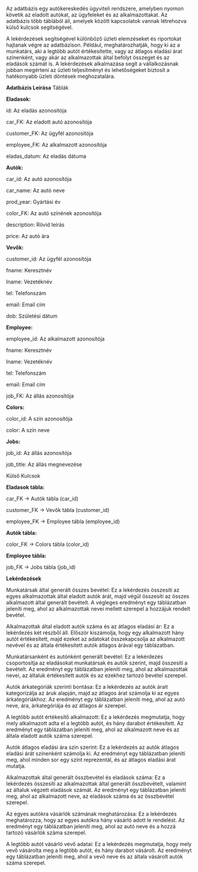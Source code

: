 Az adatbázis egy autókereskedés ügyviteli rendszere, amelyben nyomon követik az eladott autókat, az ügyfeleket és az alkalmazottakat. Az adatbázis több táblából áll, amelyek között kapcsolatok vannak létrehozva külső kulcsok segítségével.

A lekérdezések segítségével különböző üzleti elemzéseket és riportokat hajtanak végre az adatbázison. Például, meghatározhatják, hogy ki az a munkatárs, aki a legtöbb autót értékesítette, vagy az átlagos eladási árat színenként, vagy akár az alkalmazottak által befolyt összeget és az eladások számát is. A lekérdezések alkalmazása segít a vállalkozásnak jobban megérteni az üzleti teljesítményt és lehetőségeket biztosít a hatékonyabb üzleti döntések meghozatalára.

**Adatbázis Leírása**
Táblák

**Eladasok:**


id: Az eladás azonosítója

car_FK: Az eladott autó azonosítója

customer_FK: Az ügyfél azonosítója

employee_FK: Az alkalmazott azonosítója

eladas_datum: Az eladás dátuma

**Autók:**


car_id: Az autó azonosítója

car_name: Az autó neve

prod_year: Gyártási év

color_FK: Az autó színének azonosítója

description: Rövid leírás

price: Az autó ára

**Vevők:**

customer_id: Az ügyfél azonosítója

fname: Keresztnév

lname: Vezetéknév

tel: Telefonszám

email: Email cím

dob: Születési dátum

**Employee:**

employee_id: Az alkalmazott azonosítója

fname: Keresztnév

lname: Vezetéknév

tel: Telefonszám

email: Email cím

job_FK: Az állás azonosítója

**Colors:**

color_id: A szín azonosítója

color: A szín neve

**Jobs:**


job_id: Az állás azonosítója

job_title: Az állás megnevezése

Külső Kulcsok

**Eladasok tábla:**

car_FK -> Autók tábla (car_id)

customer_FK -> Vevők tábla (customer_id)

employee_FK -> Employee tábla (employee_id)

**Autók tábla:**

color_FK -> Colors tábla (color_id)

**Employee tábla:**

job_FK -> Jobs tábla (job_id)

**Lekérdezések**

Munkatársak által generált összes bevétel: Ez a lekérdezés összesíti az egyes alkalmazottak által eladott autók árát, majd végül összesíti az összes alkalmazott által generált bevételt. A végleges eredményt egy táblázatban jeleníti meg, ahol az alkalmazottak nevei mellett szerepel a hozzájuk rendelt bevétel.

Alkalmazottak által eladott autók száma és az átlagos eladási ár: Ez a lekérdezés két részből áll. Először kiszámolja, hogy egy alkalmazott hány autót értékesített, majd ezeket az adatokat összekapcsolja az alkalmazott nevével és az általa értékesített autók átlagos árával egy táblázatban.

Munkatársanként és autónként generált bevétel: Ez a lekérdezés csoportosítja az eladásokat munkatársak és autók szerint, majd összesíti a bevételt. Az eredményt egy táblázatban jeleníti meg, ahol az alkalmazottak nevei, az általuk értékesített autók és az ezekhez tartozó bevétel szerepel.

Autók árkategóriák szerinti bontása: Ez a lekérdezés az autók árait kategorizálja az áruk alapján, majd az átlagos árat számolja ki az egyes árkategóriákhoz. Az eredményt egy táblázatban jeleníti meg, ahol az autó neve, ára, árkategóriája és az átlagos ár szerepel.

A legtöbb autót értékesítő alkalmazott: Ez a lekérdezés megmutatja, hogy mely alkalmazott adta el a legtöbb autót, és hány darabot értékesített. Az eredményt egy táblázatban jeleníti meg, ahol az alkalmazott neve és az általa eladott autók száma szerepel.

Autók átlagos eladási ára szín szerint: Ez a lekérdezés az autók átlagos eladási árát színenként számolja ki. Az eredményt egy táblázatban jeleníti meg, ahol minden sor egy színt reprezentál, és az átlagos eladási árat mutatja.

Alkalmazottak által generált összbevétel és eladások száma: Ez a lekérdezés összesíti az alkalmazottak által generált összbevételt, valamint az általuk végzett eladások számát. Az eredményt egy táblázatban jeleníti meg, ahol az alkalmazott neve, az eladások száma és az összbevétel szerepel.

Az egyes autókra vásárlók számának meghatározása: Ez a lekérdezés meghatározza, hogy az egyes autókra hány vásárló adott le rendelést. Az eredményt egy táblázatban jeleníti meg, ahol az autó neve és a hozzá tartozó vásárlók száma szerepel.

A legtöbb autót vásárló vevő adatai: Ez a lekérdezés megmutatja, hogy mely vevő vásárolta meg a legtöbb autót, és hány darabot vásárolt. Az eredményt egy táblázatban jeleníti meg, ahol a vevő neve és az általa vásárolt autók száma szerepel.
